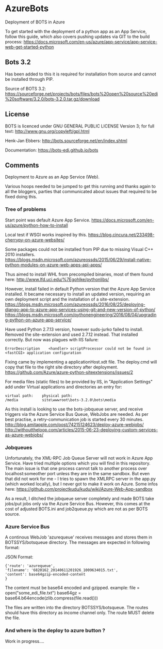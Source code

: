 # AzureBots
Deployment of BOTS in Azure

To get started with the deployment of a python app as an App Service, follow this guide, which also covers pushing
updates via GIT to the build process:
https://docs.microsoft.com/en-us/azure/app-service/app-service-web-get-started-python


## Bots 3.2 
Has been added to this it is required for installation from source and cannot be installed through PIP.

Source of BOTS 3.2: 
https://sourceforge.net/projects/bots/files/bots%20open%20source%20edi%20software/3.2.0/bots-3.2.0.tar.gz/download


## License
BOTS is licenced under GNU GENERAL PUBLIC LICENSE Version 3; for full text: http://www.gnu.org/copyleft/gpl.html

Henk-Jan Ebbers: http://bots.sourceforge.net/en/index.shtml

Documentation: https://bots-edi.github.io/bots


## Comments

Deployment to Azure as an App Service (Web). 

Various hoops needed to be jumped to get this running and thanks again to all the bloggers, parties that communicated 
about issues that required to be fixed doing this. 


### Tree of problems
Start point was default Azure App Service. 
https://docs.microsoft.com/en-us/azure/python-how-to-install

Local test if WSGI works inspired by this. 
https://blog.cincura.net/233498-cherrypy-on-azure-websites/

Some packages could not be installed from PIP due to missing Visual C++ 2010 installers. 
https://blogs.msdn.microsoft.com/azureossds/2015/06/29/install-native-python-modules-on-azure-web-apps-api-apps/

Thus aimed to install WHL from precompiled binaries, most of them found here: 
http://www.lfd.uci.edu/%7Egohlke/pythonlibs/

However, install failed in default Python version that the Azure App Service installed. It became necessary to install 
an updated version, requiring an own deployment script and the installation of a site-extension.  
https://blogs.msdn.microsoft.com/azureossds/2016/08/25/deploying-django-app-to-azure-app-services-using-git-and-new-version-of-python/
https://blogs.msdn.microsoft.com/pythonengineering/2016/08/04/upgrading-python-on-azure-app-service/

Have used Python 2.7.13 version, however suds-jurko failed to install. Removed the site-extension and used 2.7.12 instead. 
That installed correctly. But now was plagues with IIS failure: 

    ErrorDescription	<handler> scriptProcessor could not be found in <fastCGI> application configuration
    
Fixing came by implementing a applicationHost.xdt file. The deploy.cmd will copy that file to the right site directory after deployment. 
https://github.com/Azure/azure-python-siteextensions/issues/2

For media files (static files) to be provided by IIS, in "Application Settings" add under Virtual applications and 
directories an entry for: 
    
    virtual path:    physical path:
    /media           site\wwwroot\bots-3.2.0\bots\media


As this install is looking to use the bots-jobqueue server, and receive triggers via the Azure Service Bus Queue, 
WebJobs are needed. As per best practise, a retry-communication job is started every 30 minutes.
http://blog.amitapple.com/post/74215124623/deploy-azure-webjobs/
http://withouttheloop.com/articles/2015-06-23-deploying-custom-services-as-azure-webjobs/


### Jobqueues 
Unfortunately, the XML-RPC Job Queue Server will not work in Azure App Service. Have tried multiple options which you will find in this repository.
The main issue is that one process cannot talk to another process over localhost:someother port unless they are 
in the same sandbox. But even that did not work for me - I tries to spawn the XMLRPC server in the app.py (which worked locally), 
but I never got to make it work on Azure. Some infos here:
https://github.com/projectkudu/kudu/wiki/Azure-Web-App-sandbox

As a result, I ditched the jobqueue server completely and made BOTS take jobs/put jobs only via the Azure Service Bus. 
However, this comes at the cost of adjusted BOTS.ini and job2queue.py which are not as per BOTS source. 


### Azure Service Bus 
A continous WebJob 'azurequeue' receives messages and stores them in BOTSSYS/botsqueue directory.
The messages are expected in following format:

JSON Format:

    {'route': 'azurequeue',
    'filename': '6820162_20140611201926_1009634015.txt',
    'content': base64gzip-encoded-content
    }

The content must be base64 encoded and gzipped.
example:
file = open("some_edi_file.txt")
base64gz = base64.b64encode(zlib.compress(file.read()))

The files are written into the directory BOTSSYS/botsqueue.
The routes should have this directory as income channel only.
The route MUST delete the file.


### And where is the deploy to azure button ? 
Work in progress.... 
